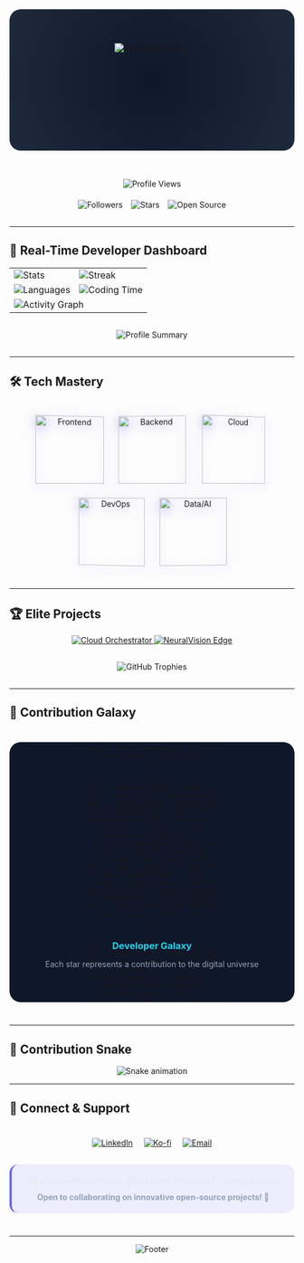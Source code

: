 <div align="center">
  <!-- 3D Animated Header -->
  <div style="position: relative; height: 250px; margin-bottom: 50px;">
    <div style="position: absolute; top: 0; left: 0; width: 100%; height: 100%; background: radial-gradient(circle at center, #0F172A 0%, #1E293B 100%); border-radius: 20px; overflow: hidden;">
      <canvas id="particle-canvas" style="position: absolute; top: 0; left: 0; width: 100%; height: 100%;"></canvas>
      <div style="position: relative; z-index: 2; padding: 60px 0;">
        <a href="https://github.com/amarzeus">
          <img src="https://readme-typing-svg.demolab.com?font=Fira+Code&weight=800&size=36&duration=3000&pause=1000&color=6366F1&center=true&vCenter=true&width=800&lines=🚀+HELLO+WORLD!+I'M+AMAR+ZEUS;💻+FULL-STACK+ARCHITECT;☁️+CLOUD+NATIVE+SPECIALIST;🔥+OPEN-SOURCE+INNOVATOR" alt="Animated Header">
        </a>
      </div>
    </div>
  </div>

  <!-- Dynamic Visitor Counter -->
  <div style="margin-bottom: 20px;">
    <img src="https://komarev.com/ghpvc/?username=amarzeus&style=for-the-badge&color=6366F1&label=PROFILE+VIEWS" alt="Profile Views">
  </div>

  <!-- Animated Badges -->
  <div style="display: flex; justify-content: center; gap: 15px; margin-bottom: 30px;">
    <img src="https://img.shields.io/github/followers/amarzeus?style=for-the-badge&logo=github&logoColor=white&color=6366F1" alt="Followers">
    <img src="https://img.shields.io/github/stars/amarzeus?style=for-the-badge&logo=starship&logoColor=white&color=EC4899" alt="Stars">
    <img src="https://img.shields.io/badge/OPEN%20SOURCE-CONTRIBUTOR-22D3EE?style=for-the-badge&logo=opensourceinitiative&logoColor=white" alt="Open Source">
  </div>
</div>

---

## 🚀 Real-Time Developer Dashboard

<!-- Animated Stats Grid -->
<div align="center">
  <table>
    <tr>
      <td>
        <img src="https://github-readme-stats.vercel.app/api?username=amarzeus&show_icons=true&theme=radical&count_private=true&include_all_commits=true&border_color=6366F1&ring_color=EC4899&hide_border=true&bg_color=0F172A" alt="Stats" />
      </td>
      <td>
        <img src="https://streak-stats.demolab.com?user=amarzeus&theme=radical&border=6366F1&background=0F172A&ring=EC4899&fire=EC4899&currStreakLabel=EC4899&hide_border=true" alt="Streak" />
      </td>
    </tr>
    <tr>
      <td>
        <img src="https://github-readme-stats.vercel.app/api/top-langs/?username=amarzeus&theme=radical&bg_color=0F172A&border_color=6366F1&title_color=EC4899&text_color=FFFFFF&hide_border=true&layout=compact" alt="Languages" />
      </td>
      <td>
        <img src="https://github-readme-stats.vercel.app/api/wakatime?username=amarzeus&theme=radical&bg_color=0F172A&border_color=6366F1&title_color=EC4899&text_color=FFFFFF&hide_border=true" alt="Coding Time" />
      </td>
    </tr>
    <tr>
      <td colspan="2">
        <img src="https://github-readme-activity-graph.vercel.app/graph?username=amarzeus&theme=react-dark&bg_color=0F172A&color=6366F1&line=EC4899&point=FFFFFF&area=true&area_color=6366F1&hide_border=true" alt="Activity Graph" />
      </td>
    </tr>
  </table>
</div>

<!-- Coding Stats -->
<div align="center" style="margin: 30px 0;">
  <img src="https://github-profile-summary-cards.vercel.app/api/cards/profile-details?username=amarzeus&theme=radical" alt="Profile Summary" />
</div>

---

## 🛠️ Tech Mastery

<!-- 3D Tech Stack -->
<div align="center" style="perspective: 1000px; margin: 40px 0;">
  <div style="display: flex; justify-content: center; flex-wrap: wrap; gap: 25px; transform-style: preserve-3d;">
    <div style="transform: rotateY(10deg); transition: transform 0.5s; transform-origin: center;">
      <img src="https://skillicons.dev/icons?i=react,nextjs,ts" title="Frontend" width="120" style="filter: drop-shadow(0 5px 10px rgba(99, 102, 241, 0.5));" />
    </div>
    <div style="transform: rotateY(-5deg); transition: transform 0.5s; transform-origin: center;">
      <img src="https://skillicons.dev/icons?i=nodejs,py,go" title="Backend" width="120" style="filter: drop-shadow(0 5px 10px rgba(99, 102, 241, 0.5));" />
    </div>
    <div style="transform: rotateY(15deg); transition: transform 0.5s; transform-origin: center;">
      <img src="https://skillicons.dev/icons?i=aws,gcp,azure" title="Cloud" width="120" style="filter: drop-shadow(0 5px 10px rgba(99, 102, 241, 0.5));" />
    </div>
    <div style="transform: rotateY(-10deg); transition: transform 0.5s; transform-origin: center;">
      <img src="https://skillicons.dev/icons?i=kubernetes,docker,terraform" title="DevOps" width="120" style="filter: drop-shadow(0 5px 10px rgba(99, 102, 241, 0.5));" />
    </div>
    <div style="transform: rotateY(5deg); transition: transform 0.5s; transform-origin: center;">
      <img src="https://skillicons.dev/icons?i=tensorflow,pytorch,graphql" title="Data/AI" width="120" style="filter: drop-shadow(0 5px 10px rgba(99, 102, 241, 0.5));" />
    </div>
  </div>
</div>

---

## 🏆 Elite Projects

<!-- Dynamic Repository Cards -->
<div align="center">
  <a href="https://github.com/amarzeus/cloud-orchestrator">
    <img src="https://github-readme-stats.vercel.app/api/pin/?username=amarzeus&repo=cloud-orchestrator&theme=radical&bg_color=0F172A&border_color=6366F1&title_color=EC4899&text_color=FFFFFF&hide_border=true" alt="Cloud Orchestrator" />
  </a>
  <a href="https://github.com/amarzeus/neuralvision-edge">
    <img src="https://github-readme-stats.vercel.app/api/pin/?username=amarzeus&repo=neuralvision-edge&theme=radical&bg_color=0F172A&border_color=6366F1&title_color=EC4899&text_color=FFFFFF&hide_border=true" alt="NeuralVision Edge" />
  </a>
</div>

<!-- Achievement Trophies -->
<div align="center" style="margin: 30px 0;">
  <img src="https://github-profile-trophy.vercel.app/?username=amarzeus&theme=radical&no-frame=true&no-bg=true&margin-w=4&column=7" alt="GitHub Trophies" />
</div>

---

## 🌌 Contribution Galaxy

<!-- Galaxy Visualization -->
<div align="center" style="position: relative; height: 400px; background: #0F172A; border-radius: 20px; overflow: hidden; margin: 40px 0; padding: 30px;">
  <div style="position: absolute; top: 50%; left: 50%; transform: translate(-50%, -50%);">
    <!-- Central Sun -->
    <div style="width: 80px; height: 80px; background: radial-gradient(circle, #EC4899 0%, #6366F1 100%); border-radius: 50%; box-shadow: 0 0 50px #EC4899;"></div>
    
    <!-- Orbit 1 -->
    <div style="position: absolute; top: -60px; left: -60px; width: 200px; height: 200px; border: 1px solid rgba(99, 102, 241, 0.3); border-radius: 50%; animation: orbit 15s linear infinite;">
      <div style="position: absolute; top: 0; left: 50%; transform: translateX(-50%); width: 20px; height: 20px; background: #22D3EE; border-radius: 50%;"></div>
    </div>
    
    <!-- Orbit 2 -->
    <div style="position: absolute; top: -100px; left: -100px; width: 280px; height: 280px; border: 1px solid rgba(99, 102, 241, 0.3); border-radius: 50%; animation: orbit 25s linear infinite; animation-delay: -5s;">
      <div style="position: absolute; top: 0; left: 50%; transform: translateX(-50%); width: 15px; height: 15px; background: #6366F1; border-radius: 50%;"></div>
      <div style="position: absolute; top: 120px; left: 50%; transform: translateX(-50%); width: 15px; height: 15px; background: #6366F1; border-radius: 50%;"></div>
    </div>
    
    <!-- Orbit 3 -->
    <div style="position: absolute; top: -150px; left: -150px; width: 380px; height: 380px; border: 1px solid rgba(99, 102, 241, 0.3); border-radius: 50%; animation: orbit 35s linear infinite; animation-delay: -10s;">
      <div style="position: absolute; top: 0; left: 50%; transform: translateX(-50%); width: 12px; height: 12px; background: #EC4899; border-radius: 50%;"></div>
      <div style="position: absolute; top: 90px; left: 50%; transform: translateX(-50%); width: 12px; height: 12px; background: #EC4899; border-radius: 50%;"></div>
      <div style="position: absolute; top: 180px; left: 50%; transform: translateX(-50%); width: 12px; height: 12px; background: #EC4899; border-radius: 50%;"></div>
    </div>
  </div>
  
  <div style="position: relative; z-index: 2; margin-top: 320px;">
    <h3 style="color: #22D3EE; margin-bottom: 10px;">Developer Galaxy</h3>
    <p style="color: #94A3B8;">Each star represents a contribution to the digital universe</p>
  </div>
</div>

---

## 🐍 Contribution Snake

<div align="center">
  <img src="https://raw.githubusercontent.com/amarzeus/amarzeus/output/snake.svg" alt="Snake animation" />
</div>

---

## 💌 Connect & Support

<div align="center" style="margin: 40px 0;">
  <!-- Connection Panel -->
  <div style="display: flex; flex-wrap: wrap; justify-content: center; gap: 20px; margin-bottom: 30px;">
    <a href="https://www.linkedin.com/in/amarmahakal/">
      <img src="https://img.shields.io/badge/LinkedIn-0A66C2?style=for-the-badge&logo=linkedin&logoColor=white" alt="LinkedIn" />
    </a>
    <a href="https://ko-fi.com/amarkumar">
      <img src="https://img.shields.io/badge/Ko--fi-FF5E5B?style=for-the-badge&logo=ko-fi&logoColor=white" alt="Ko-fi" />
    </a>
    <a href="mailto:contact@amarzeus.dev">
      <img src="https://img.shields.io/badge/Email-EA4335?style=for-the-badge&logo=gmail&logoColor=white" alt="Email" />
    </a>
  </div>

  <!-- Animated Quote -->
  <div style="background: rgba(99, 102, 241, 0.1); border-radius: 15px; padding: 20px; border-left: 4px solid #6366F1;">
    <p style="font-style: italic; margin: 0; color: #E2E8F0; font-size: 1.1em;">
      "First solve the problem. Then write the code." - John Johnson
    </p>
    <p style="margin: 10px 0 0; color: #94A3B8; font-weight: bold;">
      Open to collaborating on innovative open-source projects! 🚀
    </p>
  </div>
</div>

---

<div align="center">
  <img src="https://capsule-render.vercel.app/api?type=waving&color=6366F1&height=100&section=footer" alt="Footer" />
</div>

<style>
  /* Animation Keyframes */
  @keyframes orbit {
    from { transform: rotate(0deg) translateX(150px) rotate(0deg); }
    to { transform: rotate(360deg) translateX(150px) rotate(-360deg); }
  }
  
  @keyframes pulse {
    0% { transform: scale(1); box-shadow: 0 5px 15px rgba(255, 94, 91, 0.4); }
    50% { transform: scale(1.05); box-shadow: 0 5px 25px rgba(255, 94, 91, 0.6); }
    100% { transform: scale(1); box-shadow: 0 5px 15px rgba(255, 94, 91, 0.4); }
  }
  
  @keyframes fadeIn {
    from { opacity: 0; transform: translateY(20px); }
    to { opacity: 1; transform: translateY(0); }
  }
  
  /* Hover Effects */
  .project-card:hover {
    transform: translateY(-10px) rotateX(5deg) rotateY(5deg) !important;
    box-shadow: 0 20px 30px rgba(99, 102, 241, 0.3) !important;
  }
  
  a:hover {
    transform: translateY(-3px);
    box-shadow: 0 8px 20px rgba(0,0,0,0.2) !important;
  }
</style>

<script>
  // Particle Animation Script
  document.addEventListener('DOMContentLoaded', function() {
    const canvas = document.getElementById('particle-canvas');
    const ctx = canvas.getContext('2d');
    
    canvas.width = canvas.offsetWidth;
    canvas.height = canvas.offsetHeight;
    
    const particles = [];
    const particleCount = 100;
    
    // Create particles
    for (let i = 0; i < particleCount; i++) {
      particles.push({
        x: Math.random() * canvas.width,
        y: Math.random() * canvas.height,
        radius: Math.random() * 2 + 1,
        speed: Math.random() * 0.5 + 0.1,
        opacity: Math.random() * 0.5 + 0.1
      });
    }
    
    function drawParticles() {
      ctx.clearRect(0, 0, canvas.width, canvas.height);
      ctx.fillStyle = '#0F172A';
      ctx.fillRect(0, 0, canvas.width, canvas.height);
      
      particles.forEach(particle => {
        ctx.beginPath();
        ctx.arc(particle.x, particle.y, particle.radius, 0, Math.PI * 2);
        ctx.fillStyle = `rgba(99, 102, 241, ${particle.opacity})`;
        ctx.fill();
        
        // Move particles
        particle.y += particle.speed;
        
        // Reset particles that go off screen
        if (particle.y > canvas.height) {
          particle.y = 0;
          particle.x = Math.random() * canvas.width;
        }
      });
      
      requestAnimationFrame(drawParticles);
    }
    
    drawParticles();
  });
</script>